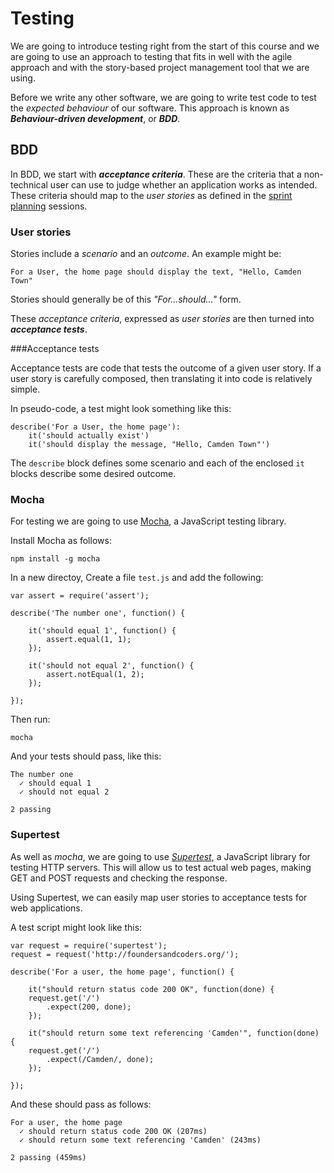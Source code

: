 # Testing

We are going to introduce testing right from the start of this course and we are going to use an approach to testing that fits in well with the agile approach and with the story-based project management tool that we are using.

Before we write any other software, we are going to write test code to test the *expected behaviour* of our software. This approach is known as ***Behaviour-driven development***, or ***BDD***.

## BDD

In BDD, we start with ***acceptance criteria***. These are the criteria that a non-technical user can use to judge whether an application works as intended. These criteria should map to the *user stories* as defined in the [sprint planning](topics/planning) sessions.

### User stories

Stories include a *scenario* and an *outcome*. An example might be:

    For a User, the home page should display the text, "Hello, Camden Town"

Stories should generally be of this *"For...should..."* form.

These *acceptance criteria*, expressed as *user stories* are then turned into ***acceptance tests***.

###Acceptance tests

Acceptance tests are code that tests the outcome of a given user story. If a user story is carefully composed, then translating it into code is relatively simple.

In pseudo-code, a test might look something like this:

    describe('For a User, the home page'):
        it('should actually exist')
        it('should display the message, "Hello, Camden Town"')

The `describe` block defines some scenario and each of the enclosed `it` blocks  describe some desired outcome.

### Mocha

For testing we are going to use [Mocha](), a JavaScript testing library. 

Install Mocha as follows:

    npm install -g mocha

In a new directoy, Create a file `test.js` and add the following:

    var assert = require('assert');

    describe('The number one', function() {

        it('should equal 1', function() {
            assert.equal(1, 1);
        });

        it('should not equal 2', function() {
            assert.notEqual(1, 2);
        });

    });

Then run:

    mocha

And your tests should pass, like this:

    The number one
      ✓ should equal 1
      ✓ should not equal 2
    
    2 passing

### Supertest

As well as *mocha*, we are going to use [*Supertest*](https://github.com/visionmedia/supertest), a JavaScript library for testing HTTP servers. This will allow us to test actual web pages, making GET and POST requests and checking the response.

Using Supertest, we can easily map user stories to acceptance tests for web applications.

A test script might look like this:

    var request = require('supertest');
    request = request('http://foundersandcoders.org/');

    describe('For a user, the home page', function() {

        it("should return status code 200 OK", function(done) {
	    request.get('/')
	        .expect(200, done);
        });

        it("should return some text referencing 'Camden'", function(done) {
	    request.get('/')
	        .expect(/Camden/, done);
        });

    });

And these should pass as follows:

    For a user, the home page
      ✓ should return status code 200 OK (207ms)
      ✓ should return some text referencing 'Camden' (243ms)

    2 passing (459ms)





